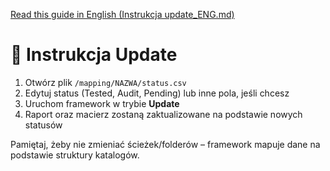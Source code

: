 [Read this guide in English (Instrukcja update_ENG.md)](Instrukcja%20update_ENG.md)

# 🔄 Instrukcja Update

1. Otwórz plik `/mapping/NAZWA/status.csv`
2. Edytuj status (Tested, Audit, Pending) lub inne pola, jeśli chcesz
3. Uruchom framework w trybie **Update**
4. Raport oraz macierz zostaną zaktualizowane na podstawie nowych statusów

Pamiętaj, żeby nie zmieniać ścieżek/folderów – framework mapuje dane na podstawie struktury katalogów.
